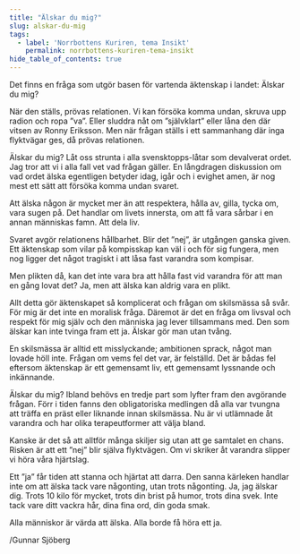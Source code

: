 ```yaml
---
title: "Älskar du mig?"
slug: alskar-du-mig
tags:
  - label: 'Norrbottens Kuriren, tema Insikt'
    permalink: norrbottens-kuriren-tema-insikt
hide_table_of_contents: true
---
```

Det finns en fråga som utgör basen för vartenda äktenskap i landet: Älskar du mig?

<!--truncate-->

När den ställs, prövas relationen. Vi kan försöka komma undan, skruva upp radion och ropa ”va”. Eller sluddra nåt om ”självklart” eller låna den där vitsen av Ronny Eriksson. Men när frågan ställs i ett sammanhang där inga flyktvägar ges, då prövas relationen.

Älskar du mig? Låt oss strunta i alla svensktopps-låtar som devalverat ordet. Jag tror att vi i alla fall vet vad frågan gäller. En långdragen diskussion om vad ordet älska egentligen betyder idag, igår och i evighet amen, är nog mest ett sätt att försöka komma undan svaret. 

Att älska någon är mycket mer än att respektera, hålla av, gilla, tycka om, vara sugen på. Det handlar om livets innersta, om att få vara sårbar i en annan människas famn. Att dela liv.

Svaret avgör relationens hållbarhet. Blir det ”nej”, är utgången ganska given. Ett äktenskap som vilar på kompisskap kan väl i och för sig fungera, men nog ligger det något tragiskt i att låsa fast varandra som kompisar. 

Men plikten då, kan det inte vara bra att hålla fast vid varandra för att man en gång lovat det? Ja, men att älska kan aldrig vara en plikt.

Allt detta gör äktenskapet så komplicerat och frågan om skilsmässa så svår. För mig är det inte en moralisk fråga. Däremot är det en fråga om livsval och respekt för mig själv och den människa jag lever tillsammans med. Den som älskar kan inte tvinga fram ett ja. Älskar gör man utan tvång.

En skilsmässa är alltid ett misslyckande; ambitionen sprack, något man lovade höll inte. Frågan om vems fel det var, är felställd. Det är bådas fel eftersom äktenskap är ett gemensamt liv, ett gemensamt lyssnande och inkännande.

Älskar du mig? Ibland behövs en tredje part som lyfter fram den avgörande frågan. Förr i tiden fanns den obligatoriska medlingen då alla var tvungna att träffa en präst eller liknande innan skilsmässa. Nu är vi utlämnade åt varandra och har olika terapeutformer att välja bland. 

Kanske är det så att alltför många skiljer sig utan att ge samtalet en chans. Risken är att ett ”nej” blir själva flyktvägen. Om vi skriker åt varandra slipper vi höra våra hjärtslag.

Ett ”ja” får tiden att stanna och hjärtat att darra. Den sanna kärleken handlar inte om att älska tack vare någonting, utan trots någonting. Ja, jag älskar dig. Trots 10 kilo för mycket, trots din brist på humor, trots dina svek. Inte tack vare ditt vackra hår, dina fina ord, din goda smak.

Alla människor är värda att älska. Alla borde få höra ett ja.

/Gunnar Sjöberg

